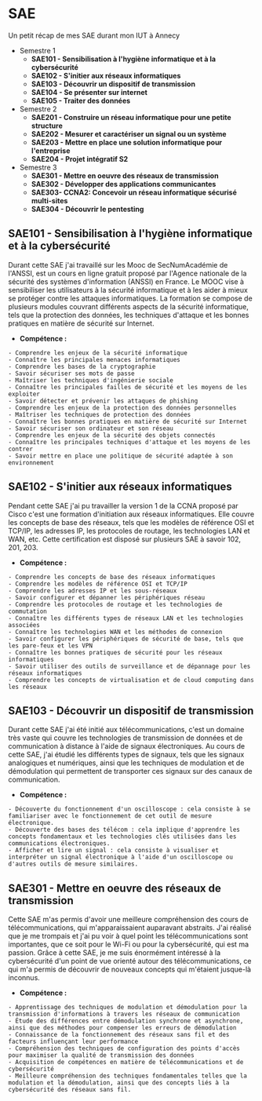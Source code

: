 # SAE
Un petit récap de mes SAE durant mon IUT à Annecy
- Semestre 1
    - **SAE101 - Sensibilisation à l'hygiène informatique et à la cybersécurité** 
    - **SAE102 - S'initier aux réseaux informatiques**
    - **SAE103 - Découvrir un dispositif de transmission**
    - **SAE104 - Se présenter sur internet**
    - **SAE105 - Traiter des données**
- Semestre 2
    - **SAE201 - Construire un réseau informatique pour une petite structure**
    - **SAE202 - Mesurer et caractériser un signal ou un système**
    - **SAE203 - Mettre en place une solution informatique pour l'entreprise**
    - **SAE204 - Projet intégratif S2**
- Semestre 3
    - **SAE301 - Mettre en oeuvre des réseaux de transmission**
    - **SAE302 - Développer des applications communicantes**
    - **SAE303- CCNA2: Concevoir un réseau informatique sécurisé multi-sites**
    - **SAE304 - Découvrir le pentesting**

**SAE101 - Sensibilisation à l'hygiène informatique et à la cybersécurité**
-
Durant cette SAE j'ai travaillé sur les Mooc de SecNumAcadémie de l'ANSSI, est un cours en ligne gratuit proposé par l'Agence nationale de la sécurité des systèmes d'information (ANSSI) en France. Le MOOC vise à sensibiliser les utilisateurs à la sécurité informatique et à les aider à mieux se protéger contre les attaques informatiques. La formation se compose de plusieurs modules couvrant différents aspects de la sécurité informatique, tels que la protection des données, les techniques d'attaque et les bonnes pratiques en matière de sécurité sur Internet.
- **Compétence :**
```
- Comprendre les enjeux de la sécurité informatique
- Connaître les principales menaces informatiques
- Comprendre les bases de la cryptographie
- Savoir sécuriser ses mots de passe
- Maîtriser les techniques d'ingénierie sociale
- Connaître les principales failles de sécurité et les moyens de les exploiter
- Savoir détecter et prévenir les attaques de phishing
- Comprendre les enjeux de la protection des données personnelles
- Maîtriser les techniques de protection des données
- Connaître les bonnes pratiques en matière de sécurité sur Internet
- Savoir sécuriser son ordinateur et son réseau
- Comprendre les enjeux de la sécurité des objets connectés
- Connaître les principales techniques d'attaque et les moyens de les contrer
- Savoir mettre en place une politique de sécurité adaptée à son environnement
```
**SAE102 - S'initier aux réseaux informatiques**
-
Pendant cette SAE j'ai pu travailler la version 1 de la CCNA proposé par Cisco c'est une formation d'initiation aux réseaux informatiques. Elle couvre les concepts de base des réseaux, tels que les modèles de référence OSI et TCP/IP, les adresses IP, les protocoles de routage, les technologies LAN et WAN, etc. Cette certification est disposé sur plusieurs SAE à savoir 102, 201, 203.
- **Compétence :**
```
- Comprendre les concepts de base des réseaux informatiques
- Comprendre les modèles de référence OSI et TCP/IP
- Comprendre les adresses IP et les sous-réseaux
- Savoir configurer et dépanner les périphériques réseau
- Comprendre les protocoles de routage et les technologies de commutation
- Connaître les différents types de réseaux LAN et les technologies associées
- Connaître les technologies WAN et les méthodes de connexion
- Savoir configurer les périphériques de sécurité de base, tels que les pare-feux et les VPN
- Connaître les bonnes pratiques de sécurité pour les réseaux informatiques
- Savoir utiliser des outils de surveillance et de dépannage pour les réseaux informatiques
- Comprendre les concepts de virtualisation et de cloud computing dans les réseaux
```
**SAE103 - Découvrir un dispositif de transmission**
-
Durant cette SAE j'ai été initié aux télécommunications, c'est un domaine très vaste qui couvre les technologies de transmission de données et de communication à distance à l'aide de signaux électroniques. Au cours de cette SAE, j'ai étudié les différents types de signaux, tels que les signaux analogiques et numériques, ainsi que les techniques de modulation et de démodulation qui permettent de transporter ces signaux sur des canaux de communication.
- **Compétence :**
```
- Découverte du fonctionnement d'un oscilloscope : cela consiste à se familiariser avec le fonctionnement de cet outil de mesure électronique.
- Découverte des bases des télécom : cela implique d'apprendre les concepts fondamentaux et les technologies clés utilisées dans les communications électroniques.
- Afficher et lire un signal : cela consiste à visualiser et interpréter un signal électronique à l'aide d'un oscilloscope ou d'autres outils de mesure similaires.
```


**SAE301 - Mettre en oeuvre des réseaux de transmission**
-
Cette SAE m'as permis d'avoir une meilleure compréhension des cours de télécommunications, qui m'apparaissaient auparavant abstraits. J'ai réalisé que je me trompais et j'ai pu voir à quel point les télécommunications sont importantes, que ce soit pour le Wi-Fi ou pour la cybersécurité, qui est ma passion. Grâce à cette SAE, je me suis énormément intéressé à la cybersécurité d'un point de vue orienté autour des télécommunications, ce qui m'a permis de découvrir de nouveaux concepts qui m'étaient jusque-là inconnus.
- **Compétence :**
```
- Apprentissage des techniques de modulation et démodulation pour la transmission d'informations à travers les réseaux de communication
- Étude des différences entre démodulation synchrone et asynchrone, ainsi que des méthodes pour compenser les erreurs de démodulation
- Connaissance de la fonctionnement des réseaux sans fil et des facteurs influençant leur performance
- Compréhension des techniques de configuration des points d'accès pour maximiser la qualité de transmission des données
- Acquisition de compétences en matière de télécommunications et de cybersécurité
- Meilleure compréhension des techniques fondamentales telles que la modulation et la démodulation, ainsi que des concepts liés à la cybersécurité des réseaux sans fil.
```
